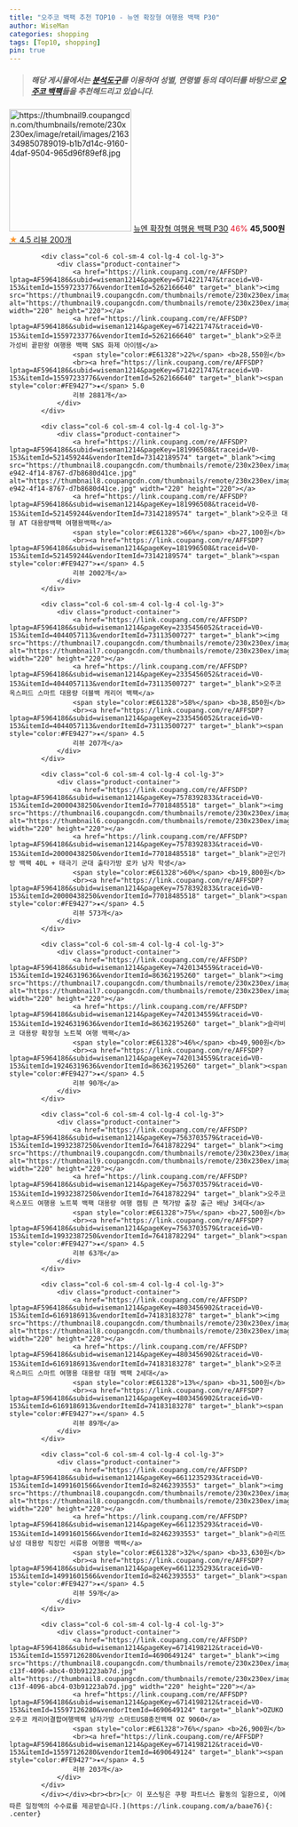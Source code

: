```yaml
---
title: "오주코 백팩 추천 TOP10 - 뉴엔 확장형 여행용 백팩 P30"
author: WiseMan
categories: shopping
tags: [Top10, shopping]
pin: true
---
```


> ##### 해당 게시물에서는 [**분석도구**](https://itemscout.io/)를 이용하여 **성별**, **연령별** 등의 데이터를 바탕으로 [**오주코 백팩**](https://link.coupang.com/a/baae76)들을 추천해드리고 있습니다.
<div class="container"><div class="row">
            <div class="col-6 col-sm-4 col-lg-4 col-lg-3">
                <div class="product-container">
                    <a href="https://link.coupang.com/re/AFFSDP?lptag=AF5964186&subid=wiseman1214&pageKey=6245242658&traceid=V0-153&itemId=12629791359&vendorItemId=79897447025" target="_blank"><img src="https://thumbnail9.coupangcdn.com/thumbnails/remote/230x230ex/image/retail/images/2163349850789019-b1b7d14c-9160-4daf-9504-965d96f89ef8.jpg" alt="https://thumbnail9.coupangcdn.com/thumbnails/remote/230x230ex/image/retail/images/2163349850789019-b1b7d14c-9160-4daf-9504-965d96f89ef8.jpg" width="220" height="220"></a>
                    <a href="https://link.coupang.com/re/AFFSDP?lptag=AF5964186&subid=wiseman1214&pageKey=6245242658&traceid=V0-153&itemId=12629791359&vendorItemId=79897447025" target="_blank">뉴엔 확장형 여행용 백팩 P30</a>
                    <span style="color:#E61328">46%</span> <b>45,500원</b>
                    <br><a href="https://link.coupang.com/re/AFFSDP?lptag=AF5964186&subid=wiseman1214&pageKey=6245242658&traceid=V0-153&itemId=12629791359&vendorItemId=79897447025" target="_blank"><span style="color:#FE9427">★</span> 4.5
                    리뷰 200개</a>
                </div>
            </div>
            
            <div class="col-6 col-sm-4 col-lg-4 col-lg-3">
                <div class="product-container">
                    <a href="https://link.coupang.com/re/AFFSDP?lptag=AF5964186&subid=wiseman1214&pageKey=6714221747&traceid=V0-153&itemId=15597233776&vendorItemId=5262166640" target="_blank"><img src="https://thumbnail9.coupangcdn.com/thumbnails/remote/230x230ex/image/vendor_inventory/ae06/1041b1c835db155c61408dac8c00cd41591942bb5034a28f289d138db4ea.jpg" alt="https://thumbnail9.coupangcdn.com/thumbnails/remote/230x230ex/image/vendor_inventory/ae06/1041b1c835db155c61408dac8c00cd41591942bb5034a28f289d138db4ea.jpg" width="220" height="220"></a>
                    <a href="https://link.coupang.com/re/AFFSDP?lptag=AF5964186&subid=wiseman1214&pageKey=6714221747&traceid=V0-153&itemId=15597233776&vendorItemId=5262166640" target="_blank">오주코 가성비 끝판왕 여행용 백팩 SNS 화제 아이템</a>
                    <span style="color:#E61328">22%</span> <b>28,550원</b>
                    <br><a href="https://link.coupang.com/re/AFFSDP?lptag=AF5964186&subid=wiseman1214&pageKey=6714221747&traceid=V0-153&itemId=15597233776&vendorItemId=5262166640" target="_blank"><span style="color:#FE9427">★</span> 5.0
                    리뷰 2881개</a>
                </div>
            </div>
            
            <div class="col-6 col-sm-4 col-lg-4 col-lg-3">
                <div class="product-container">
                    <a href="https://link.coupang.com/re/AFFSDP?lptag=AF5964186&subid=wiseman1214&pageKey=181996508&traceid=V0-153&itemId=521459244&vendorItemId=73142189574" target="_blank"><img src="https://thumbnail8.coupangcdn.com/thumbnails/remote/230x230ex/image/vendor_inventory/images/2018/10/17/11/0/f953a4c6-e942-4f14-8767-d7b8680d41ce.jpg" alt="https://thumbnail8.coupangcdn.com/thumbnails/remote/230x230ex/image/vendor_inventory/images/2018/10/17/11/0/f953a4c6-e942-4f14-8767-d7b8680d41ce.jpg" width="220" height="220"></a>
                    <a href="https://link.coupang.com/re/AFFSDP?lptag=AF5964186&subid=wiseman1214&pageKey=181996508&traceid=V0-153&itemId=521459244&vendorItemId=73142189574" target="_blank">오주코 대형 AT 대용량백팩 여행용백팩</a>
                    <span style="color:#E61328">66%</span> <b>27,100원</b>
                    <br><a href="https://link.coupang.com/re/AFFSDP?lptag=AF5964186&subid=wiseman1214&pageKey=181996508&traceid=V0-153&itemId=521459244&vendorItemId=73142189574" target="_blank"><span style="color:#FE9427">★</span> 4.5
                    리뷰 2002개</a>
                </div>
            </div>
            
            <div class="col-6 col-sm-4 col-lg-4 col-lg-3">
                <div class="product-container">
                    <a href="https://link.coupang.com/re/AFFSDP?lptag=AF5964186&subid=wiseman1214&pageKey=2335456052&traceid=V0-153&itemId=4044057113&vendorItemId=73113500727" target="_blank"><img src="https://thumbnail7.coupangcdn.com/thumbnails/remote/230x230ex/image/vendor_inventory/15a9/ce089bddc7d4a5d794383f830ac85727ec1c347ea89bdeb341e53568914d.jpg" alt="https://thumbnail7.coupangcdn.com/thumbnails/remote/230x230ex/image/vendor_inventory/15a9/ce089bddc7d4a5d794383f830ac85727ec1c347ea89bdeb341e53568914d.jpg" width="220" height="220"></a>
                    <a href="https://link.coupang.com/re/AFFSDP?lptag=AF5964186&subid=wiseman1214&pageKey=2335456052&traceid=V0-153&itemId=4044057113&vendorItemId=73113500727" target="_blank">오주코 옥스퍼드 스마트 대용량 더블백 캐리어 백팩</a>
                    <span style="color:#E61328">58%</span> <b>38,850원</b>
                    <br><a href="https://link.coupang.com/re/AFFSDP?lptag=AF5964186&subid=wiseman1214&pageKey=2335456052&traceid=V0-153&itemId=4044057113&vendorItemId=73113500727" target="_blank"><span style="color:#FE9427">★</span> 4.5
                    리뷰 207개</a>
                </div>
            </div>
            
            <div class="col-6 col-sm-4 col-lg-4 col-lg-3">
                <div class="product-container">
                    <a href="https://link.coupang.com/re/AFFSDP?lptag=AF5964186&subid=wiseman1214&pageKey=7578392833&traceid=V0-153&itemId=20000438250&vendorItemId=77018485518" target="_blank"><img src="https://thumbnail6.coupangcdn.com/thumbnails/remote/230x230ex/image/vendor_inventory/e908/92f5e0e632524e940f1aee2f4c7268989a8be5f29404c0207d3d7b585976.jpg" alt="https://thumbnail6.coupangcdn.com/thumbnails/remote/230x230ex/image/vendor_inventory/e908/92f5e0e632524e940f1aee2f4c7268989a8be5f29404c0207d3d7b585976.jpg" width="220" height="220"></a>
                    <a href="https://link.coupang.com/re/AFFSDP?lptag=AF5964186&subid=wiseman1214&pageKey=7578392833&traceid=V0-153&itemId=20000438250&vendorItemId=77018485518" target="_blank">군인가방 백팩 40L + 태극기 군대 출타가방 로카 남자 학생</a>
                    <span style="color:#E61328">60%</span> <b>19,800원</b>
                    <br><a href="https://link.coupang.com/re/AFFSDP?lptag=AF5964186&subid=wiseman1214&pageKey=7578392833&traceid=V0-153&itemId=20000438250&vendorItemId=77018485518" target="_blank"><span style="color:#FE9427">★</span> 4.5
                    리뷰 573개</a>
                </div>
            </div>
            
            <div class="col-6 col-sm-4 col-lg-4 col-lg-3">
                <div class="product-container">
                    <a href="https://link.coupang.com/re/AFFSDP?lptag=AF5964186&subid=wiseman1214&pageKey=7420134559&traceid=V0-153&itemId=19246319636&vendorItemId=86362195260" target="_blank"><img src="https://thumbnail7.coupangcdn.com/thumbnails/remote/230x230ex/image/vendor_inventory/0fa7/9ceb6bba8c4ced597a2ae4ac0e717896b731eb15564c334b9e2c6af2ec84.png" alt="https://thumbnail7.coupangcdn.com/thumbnails/remote/230x230ex/image/vendor_inventory/0fa7/9ceb6bba8c4ced597a2ae4ac0e717896b731eb15564c334b9e2c6af2ec84.png" width="220" height="220"></a>
                    <a href="https://link.coupang.com/re/AFFSDP?lptag=AF5964186&subid=wiseman1214&pageKey=7420134559&traceid=V0-153&itemId=19246319636&vendorItemId=86362195260" target="_blank">슬라비코 대용량 확장형 노트북 여행 백팩</a>
                    <span style="color:#E61328">46%</span> <b>49,900원</b>
                    <br><a href="https://link.coupang.com/re/AFFSDP?lptag=AF5964186&subid=wiseman1214&pageKey=7420134559&traceid=V0-153&itemId=19246319636&vendorItemId=86362195260" target="_blank"><span style="color:#FE9427">★</span> 4.5
                    리뷰 90개</a>
                </div>
            </div>
            
            <div class="col-6 col-sm-4 col-lg-4 col-lg-3">
                <div class="product-container">
                    <a href="https://link.coupang.com/re/AFFSDP?lptag=AF5964186&subid=wiseman1214&pageKey=7563703579&traceid=V0-153&itemId=19932387250&vendorItemId=76418782294" target="_blank"><img src="https://thumbnail9.coupangcdn.com/thumbnails/remote/230x230ex/image/vendor_inventory/945f/4426b096efe60c36c707ead4fb17d240b991b9712afd79519beecab896d8.jpg" alt="https://thumbnail9.coupangcdn.com/thumbnails/remote/230x230ex/image/vendor_inventory/945f/4426b096efe60c36c707ead4fb17d240b991b9712afd79519beecab896d8.jpg" width="220" height="220"></a>
                    <a href="https://link.coupang.com/re/AFFSDP?lptag=AF5964186&subid=wiseman1214&pageKey=7563703579&traceid=V0-153&itemId=19932387250&vendorItemId=76418782294" target="_blank">오주코 옥스포드 여행용 노트북 백팩 대용량 여행 캠핑 큰 책가방 출장 출근 배낭 3세대</a>
                    <span style="color:#E61328">75%</span> <b>27,500원</b>
                    <br><a href="https://link.coupang.com/re/AFFSDP?lptag=AF5964186&subid=wiseman1214&pageKey=7563703579&traceid=V0-153&itemId=19932387250&vendorItemId=76418782294" target="_blank"><span style="color:#FE9427">★</span> 4.5
                    리뷰 63개</a>
                </div>
            </div>
            
            <div class="col-6 col-sm-4 col-lg-4 col-lg-3">
                <div class="product-container">
                    <a href="https://link.coupang.com/re/AFFSDP?lptag=AF5964186&subid=wiseman1214&pageKey=4803456902&traceid=V0-153&itemId=6169186913&vendorItemId=74183183278" target="_blank"><img src="https://thumbnail8.coupangcdn.com/thumbnails/remote/230x230ex/image/vendor_inventory/5d27/e643bfe7b0c90eeb5f543d7c321cc402851f4e634d18cd85e1fbf628837c.jpg" alt="https://thumbnail8.coupangcdn.com/thumbnails/remote/230x230ex/image/vendor_inventory/5d27/e643bfe7b0c90eeb5f543d7c321cc402851f4e634d18cd85e1fbf628837c.jpg" width="220" height="220"></a>
                    <a href="https://link.coupang.com/re/AFFSDP?lptag=AF5964186&subid=wiseman1214&pageKey=4803456902&traceid=V0-153&itemId=6169186913&vendorItemId=74183183278" target="_blank">오주코 옥스퍼드 스마트 여행용 대용량 대형 백팩 2세대</a>
                    <span style="color:#E61328">13%</span> <b>31,500원</b>
                    <br><a href="https://link.coupang.com/re/AFFSDP?lptag=AF5964186&subid=wiseman1214&pageKey=4803456902&traceid=V0-153&itemId=6169186913&vendorItemId=74183183278" target="_blank"><span style="color:#FE9427">★</span> 4.5
                    리뷰 89개</a>
                </div>
            </div>
            
            <div class="col-6 col-sm-4 col-lg-4 col-lg-3">
                <div class="product-container">
                    <a href="https://link.coupang.com/re/AFFSDP?lptag=AF5964186&subid=wiseman1214&pageKey=6611235293&traceid=V0-153&itemId=14991601566&vendorItemId=82462393553" target="_blank"><img src="https://thumbnail8.coupangcdn.com/thumbnails/remote/230x230ex/image/vendor_inventory/3666/9dd9bef95629cab31aac875bd566875ae8814e4a5d8b53a5d24da6252e5f.png" alt="https://thumbnail8.coupangcdn.com/thumbnails/remote/230x230ex/image/vendor_inventory/3666/9dd9bef95629cab31aac875bd566875ae8814e4a5d8b53a5d24da6252e5f.png" width="220" height="220"></a>
                    <a href="https://link.coupang.com/re/AFFSDP?lptag=AF5964186&subid=wiseman1214&pageKey=6611235293&traceid=V0-153&itemId=14991601566&vendorItemId=82462393553" target="_blank">슈리뜨 남성 대용량 직장인 서류용 여행용 백팩</a>
                    <span style="color:#E61328">32%</span> <b>33,630원</b>
                    <br><a href="https://link.coupang.com/re/AFFSDP?lptag=AF5964186&subid=wiseman1214&pageKey=6611235293&traceid=V0-153&itemId=14991601566&vendorItemId=82462393553" target="_blank"><span style="color:#FE9427">★</span> 4.5
                    리뷰 59개</a>
                </div>
            </div>
            
            <div class="col-6 col-sm-4 col-lg-4 col-lg-3">
                <div class="product-container">
                    <a href="https://link.coupang.com/re/AFFSDP?lptag=AF5964186&subid=wiseman1214&pageKey=6714198212&traceid=V0-153&itemId=15597126280&vendorItemId=4690649124" target="_blank"><img src="https://thumbnail8.coupangcdn.com/thumbnails/remote/230x230ex/image/vendor_inventory/images/2018/07/13/15/6/c195bae6-c13f-4096-abc4-03b91223ab7d.jpg" alt="https://thumbnail8.coupangcdn.com/thumbnails/remote/230x230ex/image/vendor_inventory/images/2018/07/13/15/6/c195bae6-c13f-4096-abc4-03b91223ab7d.jpg" width="220" height="220"></a>
                    <a href="https://link.coupang.com/re/AFFSDP?lptag=AF5964186&subid=wiseman1214&pageKey=6714198212&traceid=V0-153&itemId=15597126280&vendorItemId=4690649124" target="_blank">OZUKO 오주코 캐리어결합여행백팩 남자가방 스마트USB충전백팩 OZ 9060</a>
                    <span style="color:#E61328">76%</span> <b>26,900원</b>
                    <br><a href="https://link.coupang.com/re/AFFSDP?lptag=AF5964186&subid=wiseman1214&pageKey=6714198212&traceid=V0-153&itemId=15597126280&vendorItemId=4690649124" target="_blank"><span style="color:#FE9427">★</span> 4.5
                    리뷰 203개</a>
                </div>
            </div>
            </div></div><br><br>[👉 이 포스팅은 쿠팡 파트너스 활동의 일환으로, 이에 따른 일정액의 수수료를 제공받습니다.](https://link.coupang.com/a/baae76){: .center}